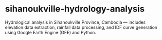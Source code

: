 # sihanoukville-hydrology-analysis
Hydrological analysis in Sihanoukville Province, Cambodia — includes elevation data extraction, rainfall data processing, and IDF curve generation using Google Earth Engine (GEE) and Python.
